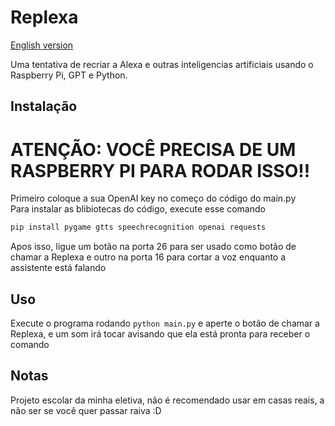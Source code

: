 # Replexa
[English version](ENREADME.md)

Uma tentativa de recriar a Alexa e outras inteligencias artificiais usando o Raspberry Pi, GPT e Python.

## Instalação
# ATENÇÃO: VOCÊ PRECISA DE UM RASPBERRY PI PARA RODAR ISSO!!
Primeiro coloque a sua OpenAI key no começo do código do main.py\
Para instalar as blibiotecas do código, execute esse comando

```bash
pip install pygame gtts speechrecognition openai requests
```
Apos isso, ligue um botão na porta 26 para ser usado como botão de chamar a Replexa e outro na porta 16 para cortar a voz enquanto a assistente está falando

## Uso

Execute o programa rodando ```python main.py``` e aperte o botão de chamar a Replexa, e um som irá tocar avisando que ela está pronta para receber o comando

## Notas
Projeto escolar da minha eletiva, não é recomendado usar em casas reais, a não ser se você quer passar raiva :D


